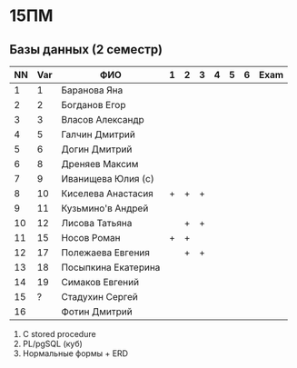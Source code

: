 # 15ПМ
## Базы данных (2 семестр)

| NN  | Var | ФИО                   | 1   | 2   | 3   | 4   | 5   | 6   | Exam     |
| --- | --- | --------------------- | --- | --- | --- | --- | --- | --- | -------- |
| 1   | 1   | Баранова Яна          |     |     |     |     |     |     |          |
| 2   | 2   | Богданов Егор         |     |     |     |     |     |     |          |
| 3   | 3   | Власов Александр      |     |     |     |     |     |     |          |
| 4   | 5   | Галчин Дмитрий        |     |     |     |     |     |     |          |
| 5   | 6   | Догин Дмитрий         |     |     |     |     |     |     |          |
| 6   | 8   | Дреняев Максим        |     |     |     |     |     |     |          |
| 7   | 9   | Иванищева Юлия (с)    |     |     |     |     |     |     |          |
| 8   | 10  | Киселева Анастасия    | +   | +   | +   |     |     |     |          |
| 9   | 11  | Кузьмино'в Андрей     |     |     |     |     |     |     |          |
| 10  | 12  | Лисова Татьяна        |     | +   | +   |     |     |     |          |
| 11  | 15  | Носов Роман           | +   | +   |     |     |     |     |          |
| 12  | 17  | Полежаева Евгения     |     | +   | +   |     |     |     |          |
| 13  | 18  | Посыпкина Екатерина   |     |     |     |     |     |     |          |
| 14  | 19  | Симаков Евгений       |     |     |     |     |     |     |          |
| 15  | ?   | Стадухин Сергей       |     |     |     |     |     |     |          |
| 16  |     | Фотин Дмитрий         |

1. C stored procedure
2. PL/pgSQL (куб)
3. Нормальные формы + ERD
